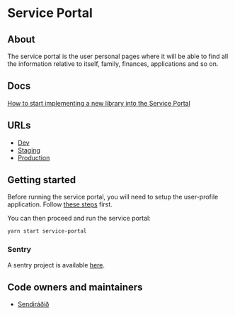 # Service Portal

## About

The service portal is the user personal pages where it will be able to find all the information relative to itself, family, finances, applications and so on.

## Docs

[How to start implementing a new library into the Service Portal](../../libs/service-portal/core/README.md)

## URLs

- [Dev](https://beta.dev01.devland.is/minarsidur)
- [Staging](https://beta.staging01.devland.is/minarsidur)
- [Production](https://island.is/minarsidur)

## Getting started

Before running the service portal, you will need to setup the user-profile application. Follow [these steps](../services/user-profile/README.md#initial-setup) first.

You can then proceed and run the service portal:

```bash
yarn start service-portal
```

### Sentry

A sentry project is available [here](https://sentry.io/organizations/island_is/issues/?project=5501494).

## Code owners and maintainers

- [Sendiráðið](https://github.com/orgs/island-is/teams/sendiradid/members)
